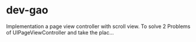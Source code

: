# dev-gao
Implementation a page view controller with scroll view. To solve 2 Problems of UIPageViewController and take the plac…
